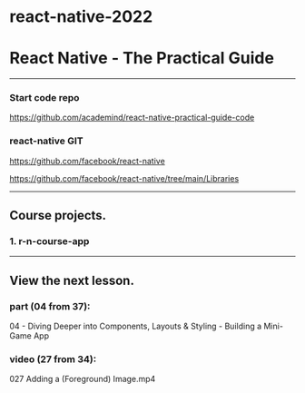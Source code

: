 # react-native-2022
# React Native - The Practical Guide

---

### Start code repo
https://github.com/academind/react-native-practical-guide-code

### react-native GIT
https://github.com/facebook/react-native

https://github.com/facebook/react-native/tree/main/Libraries

---

## Course projects.

### 1. r-n-course-app

---

## View the next lesson.

### part (04 from 37):
04 - Diving Deeper into Components,
Layouts & Styling - Building a Mini-Game App

### video (27 from 34):
027 Adding a (Foreground) Image.mp4